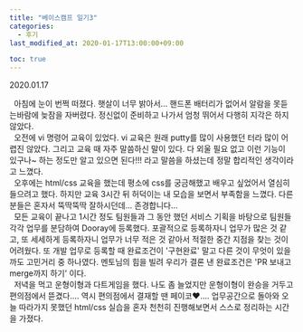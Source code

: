 ```yaml
---
title: "베이스캠프 일기3"
categories: 
  - 후기
last_modified_at: 2020-01-17T13:00:00+09:00

toc: true
---
```

2020.01.17

&nbsp; 아침에 눈이 번쩍 떠졌다. 햇살이 너무 밝아서... 핸드폰 배터리가 없어서 알람을 못듣는바람에 늦잠을 자버렸다. 정신없이 준비하고 나가서 엄청 뛰어서 다행히 지각은 하지 않았다.
<br>
&nbsp; 오전에 vi 명령어 교육이 있었다. vi 교육은 원래 putty를 많이 사용했던 터라 많이 어렵진 않았다. 그리고 교육 때 자주 말씀하신 말이 있다. 다 외울 필요 없고 이런 기능이 있구나~ 하는 정도만 알고 있으면 된다!!! 라고 말씀을 하셨는데 정말 합리적인 생각이라고 느꼈다.
<br>
&nbsp; 오후에는 html/css 교육을 했는데 평소에 css를 궁금해했고 배우고 싶었어서 열심히 들으려고 했다. 하지만 교육 3시간 뒤 허덕이는 내 모습을 보면서 부족함을 느꼈다. 다른 분들은 혼자서 뚝딱뚝딱 잘하시던데... 존경합니다... 
<br>
&nbsp; 모든 교육이 끝나고 1시간 정도 팀원들과 그 동안 했던 서비스 기획을 바탕으로 팀원들 각각 업무를 분담하여 Dooray에 등록했다. 포괄적으로 등록하자니 업무가 많은 것 같고, 또 세세하게 등록하자니 업무가 너무 적은 것 같아서 적절한 중간 지점을 찾는 것이 어려웠다. 또 개발 업무로 등록할 때 완료조건이 '구현완료' 말고 다른 것이 무엇이 있을까도 고민거리 중 하나였다. 멘토님의 힘을 빌려 우리가 결론 낸 완료조건은 'PR 보내고 merge까지 하기' 이다. 
<br>
&nbsp; 저녁을 먹고 운형이형과 다트게임을 했다. 나도 좀 늘었지만 운형이형이 완승을 거두고 편의점에서 뜯겼다.... 역시 편의점에서 결재할 땐 페이코♥.... 업무공간으로 돌아와 오늘 따라가지 못했던 html/css 실습을 혼자 천천히 진행해보면서 스스로 정리하는 시간을 가졌다.
